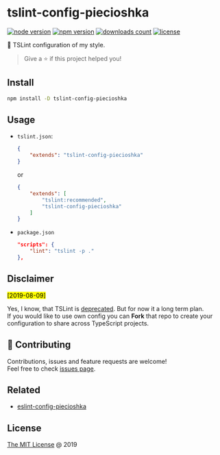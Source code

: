 # tslint-config-piecioshka

[![node version](https://img.shields.io/node/v/tslint-config-piecioshka.svg)](https://www.npmjs.com/package/tslint-config-piecioshka)
[![npm version](https://badge.fury.io/js/tslint-config-piecioshka.svg)](https://badge.fury.io/js/tslint-config-piecioshka)
[![downloads count](https://img.shields.io/npm/dt/tslint-config-piecioshka.svg)](https://www.npmjs.com/~piecioshka)
[![license](https://img.shields.io/npm/l/tslint-config-piecioshka.svg)](https://www.npmjs.com/package/tslint-config-piecioshka)

🔨 TSLint configuration of my style.

> Give a ⭐️ if this project helped you!

## Install

```bash
npm install -D tslint-config-piecioshka
```

## Usage

* `tslint.json`:

    ```json
    {
        "extends": "tslint-config-piecioshka"
    }
    ```

    or

    ```json
    {
        "extends": [
            "tslint:recommended",
            "tslint-config-piecioshka"
        ]
    }
    ```

* `package.json`

    ```json
    "scripts": {
        "lint": "tslint -p ."
    },
    ```

## Disclaimer

<mark>[2019-08-09]</mark>

Yes, I know, that TSLint is [deprecated]. But for now it a long term plan.<br/>
If you would like to use own config you can **Fork** that repo to create
your configuration to share across TypeScript projects.

## 🤝 Contributing

Contributions, issues and feature requests are welcome!<br />
Feel free to check [issues page](https://github.com/piecioshka/tslint-config-piecioshka/issues/).

## Related

* [eslint-config-piecioshka](https://github.com/piecioshka/eslint-config-piecioshka)

## License

[The MIT License](https://piecioshka.mit-license.org) @ 2019

[deprecated]: https://github.com/palantir/tslint/issues/4534
